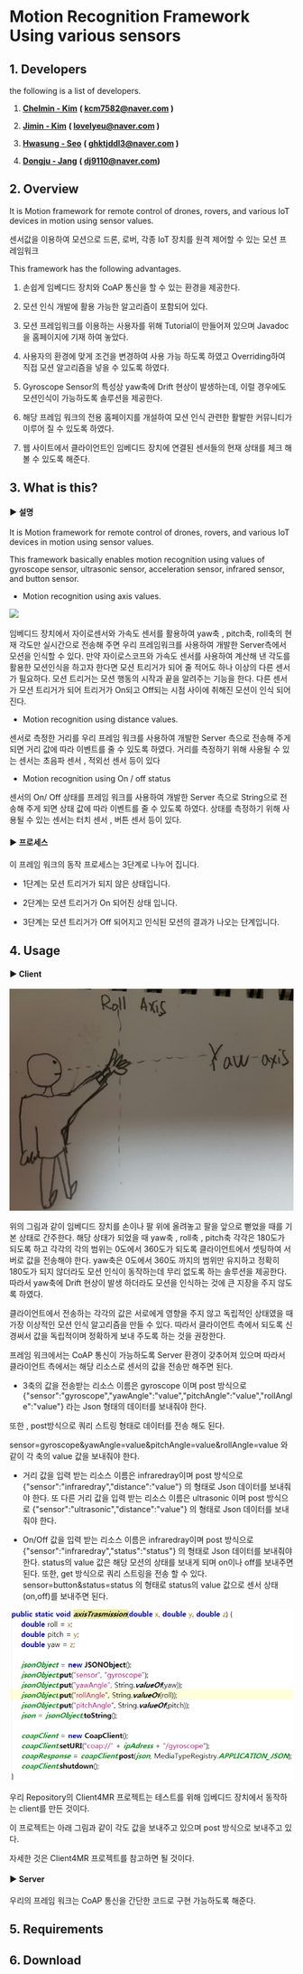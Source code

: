 # Motion Recognition Framework Using various sensors

## 1. **Developers**

the following is a list of developers.

1. [**Chelmin - Kim**](https://github.com/cheolmin-Kim)  **\( kcm7582@naver.com \)**

2. [**Jimin - Kim**](https://github.com/SmileJM)  **\( lovelyeu@naver.com \)**

3. [**Hwasung - Seo**](https://github.com/Marsseo)  **\( ghktjddl3@naver.com \)**

4. [**Dongju - Jang**](https://github.com/Jdongju)  **\( dj9110@naver.com\)**

## 2. Overview

It is Motion framework for remote control of drones, rovers, and various IoT devices in motion using sensor values.

센서값을 이용하여 모션으로 드론, 로버, 각종 IoT 장치를 원격 제어할 수 있는 모션 프레임워크

This framework has the following advantages.

1. 손쉽게 임베디드 장치와 CoAP 통신을 할 수 있는 환경을 제공한다.

2. 모션 인식 개발에 활용 가능한 알고리즘이 포함되어 있다.

3. 모션 프레임워크를 이용하는 사용자를 위해 Tutorial이 만들어져 있으며 Javadoc을 홈페이지에 기재 하여 놓았다.

4. 사용자의 환경에 맞게 조건을 변경하여 사용 가능 하도록 하였고 Overriding하여 직접 모션 알고리즘을 넣을 수 있도록 하였다.

5. Gyroscope Sensor의 특성상 yaw축에 Drift 현상이 발생하는데, 이럴 경우에도 모션인식이 가능하도록 솔루션을 제공한다.

6. 해당 프레임 워크의 전용 홈페이지를 개설하여 모션 인식 관련한 활발한 커뮤니티가 이루어 질 수 있도록 하였다.

7. 웹 사이트에서 클라이언트인 임베디드 장치에 연결된 센서들의 현재 상태를 체크 해볼 수 있도록 해준다.

## 3. What is this?

#### **▶ 설명**

It is Motion framework for remote control of drones, rovers, and various IoT devices in motion using sensor values.

This framework basically enables motion recognition using values of gyroscope sensor, ultrasonic sensor, acceleration sensor, infrared sensor, and button sensor.

* Motion recognition using axis values.

![](http://blogfiles8.naver.net/MjAxNzA4MjBfMTU5/MDAxNTAzMTYwMTExNTk4.mWaDX1DZ4RmC70xyFR3iSviHcJFThplv7dVib9UiT9kg.wCmswrKRV5WMpa9tKij9jbQLWg6Pp21-46BzD-cPnqMg.PNG.sword97/yaw.png)

임베디드 장치에서 자이로센서와 가속도 센서를 활용하여 yaw축 , pitch축, roll축의 현재 각도만 실시간으로 전송해 주면 우리 프레임워크를 사용하여 개발한 Server측에서 모션을 인식할 수 있다. 만약 자이로스코프와 가속도 센서를 사용하여 계산해 낸 각도를 활용한 모션인식을 하고자 한다면 모션 트리거가 되어 줄 적어도 하나 이상의 다른 센서가 필요하다. 모션 트리거는 모션 행동의 시작과 끝을 알려주는 기능을 한다. 다른 센서가 모션 트리거가 되어 트리거가 On되고 Off되는 시점 사이에 취해진 모션이 인식 되어진다.

* Motion recognition using distance values.

센서로 측정한 거리를 우리 프레임 워크를 사용하여 개발한 Server 측으로 전송해 주게 되면 거리 값에 따라 이벤트를 줄 수 있도록 하였다. 거리를 측정하기 위해 사용될 수 있는 센서는 초음파 센서 , 적외선 센서 등이 있다

* Motion recognition using On / off status

센서의 On/ Off 상태를 프레임 워크를 사용하여 개발한 Server 측으로 String으로 전송해 주게 되면 상태 값에 따라 이벤트를 줄 수 있도록 하였다. 상태를 측정하기 위해 사용될 수 있는 센서는 터치 센서 , 버튼 센서 등이 있다.

#### ▶ 프로세스

이 프레임 워크의 동작 프로세스는 3단계로 나누어 집니다.

* 1단계는 모션 트리거가 되지 않은 상태입니다.

* 2단계는 모션 트리거가 On 되어진 상태 입니다.

* 3단계는 모션 트리거가 Off 되어지고 인식된 모션의 결과가 나오는 단계입니다.

## 4. Usage

#### ▶ Client

![](/assets/cap.PNG)

위의 그림과 같이 임베디드 장치를 손이나 팔 위에 올려놓고 팔을 앞으로 뻗었을 때를 기본 상태로 간주한다. 해당 상태가 되었을 때 yaw축 , roll축 , pitch축 각각은 180도가 되도록 하고 각각의 각의 범위는 0도에서 360도가 되도록 클라이언트에서 셋팅하여 서버로 값을 전송해야 한다. yaw축은 0도에서 360도 까지의 범위만 유지하고 정확히 180도가 되지 않더라도 모션 인식이 동작하는데 무리 없도록 하는 솔루션을 제공한다. 따라서 yaw축에 Drift 현상이 발생 하더라도 모션을 인식하는 것에 큰 지장을 주지 않도록 하였다.

클라이언트에서 전송하는 각각의 값은 서로에게 영향을 주지 않고 독립적인 상태였을 때 가장 이상적인 모션 인식 알고리즘을 만들 수 있다. 따라서 클라이언트 측에서 되도록 신경써서 값을 독립적이며 정확하게 보내 주도록 하는 것을 권장한다.

프레임 워크에서는 CoAP 통신이 가능하도록 Server 환경이 갖추어져 있으며 따라서 클라이언트 측에서는 해당 리소스로 센서의 값을 전송만 해주면 된다.

* 3축의 값을 전송받는 리소스 이름은 gyroscope 이며 post 방식으로 {"sensor":"gyroscope","yawAngle":"value","pitchAngle":"value","rollAngle":"value"}  라는 Json 형태의 데이터를 보내줘야 한다.

또한 , post방식으로 쿼리 스트링 형태로 데이터를 전송 해도 된다.

sensor=gyroscope&yawAngle=value&pitchAngle=value&rollAngle=value 와 같이 각 축의 value 값을 보내줘야 한다.



* 거리 값을 입력 받는 리소스 이름은 infraredray이며 post 방식으로 {"sensor":"infraredray","distance":"value"} 의 형태로 Json 데이터를 보내줘야 한다. 또 다른 거리 값을 입력 받는 리소스 이름은 ultrasonic 이며 post 방식으로 {"sensor":"ultrasonic","distance":"value"} 의 형태로 Json 데이터를 보내줘야 한다.

* On/Off 값을 입력 받는 리소스 이름은 infraredray이며 post 방식으로 {"sensor":"infraredray","status":"status"} 의 형태로 Json 데이터를 보내줘야 한다. status의 value 값은 해당 모션의 상태를 보내게 되며 on이나 off를 보내주면 된다. 또한, get 방식으로 쿼리 스트링을 전송 할 수 있다. sensor=button&status=status 의 형태로 status의 value 값으로 센서 상태\(on,off\)를 보내주면 된다.





![](/assets/simport.png)

우리 Repository의 Client4MR 프로젝트는 테스트를 위해 임베디드 장치에서 동작하는 client를 만든 것이다.

이 프로젝트는 아래 그림과 같이 각도 값을 보내주고 있으며 post 방식으로 보내주고 있다.

자세한 것은 Client4MR 프로젝트를 참고하면 될 것이다.

#### ▶ Server

우리의 프레임 워크는 CoAP 통신을 간단한 코드로 구현 가능하도록 해준다.

## 5. Requirements

## 6. Download



